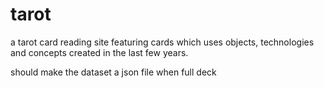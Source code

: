 # tarot

a tarot card reading site featuring cards which uses objects, technologies and concepts created in the last few years.

should make the dataset a json file when full deck